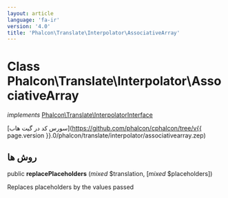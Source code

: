 ```yaml
---
layout: article
language: 'fa-ir'
version: '4.0'
title: 'Phalcon\Translate\Interpolator\AssociativeArray'
---
```

# Class **Phalcon\Translate\Interpolator\AssociativeArray**

*implements* [Phalcon\Translate\InterpolatorInterface](Phalcon_Translate_InterpolatorInterface)

[سورس کد در گیت هاب](https://github.com/phalcon/cphalcon/tree/v{{ page.version }}.0/phalcon/translate/interpolator/associativearray.zep)

## روش ها

public **replacePlaceholders** (*mixed* $translation, [*mixed* $placeholders])

Replaces placeholders by the values passed